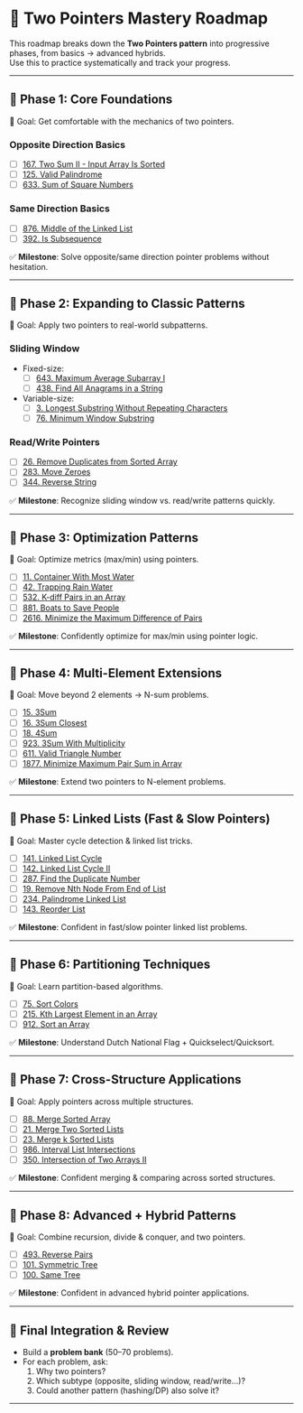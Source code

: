 # 🚀 Two Pointers Mastery Roadmap

This roadmap breaks down the **Two Pointers pattern** into progressive phases, from basics → advanced hybrids.  
Use this to practice systematically and track your progress.

---

## 📍 Phase 1: Core Foundations
🎯 Goal: Get comfortable with the mechanics of two pointers.

### Opposite Direction Basics
- [ ] [167. Two Sum II - Input Array Is Sorted](https://leetcode.com/problems/two-sum-ii-input-array-is-sorted/)
- [ ] [125. Valid Palindrome](https://leetcode.com/problems/valid-palindrome/)
- [ ] [633. Sum of Square Numbers](https://leetcode.com/problems/sum-of-square-numbers/)

### Same Direction Basics
- [ ] [876. Middle of the Linked List](https://leetcode.com/problems/middle-of-the-linked-list/)
- [ ] [392. Is Subsequence](https://leetcode.com/problems/is-subsequence/)

✅ **Milestone**: Solve opposite/same direction pointer problems without hesitation.

---

## 📍 Phase 2: Expanding to Classic Patterns
🎯 Goal: Apply two pointers to real-world subpatterns.

### Sliding Window
- Fixed-size:
    - [ ] [643. Maximum Average Subarray I](https://leetcode.com/problems/maximum-average-subarray-i/)
    - [ ] [438. Find All Anagrams in a String](https://leetcode.com/problems/find-all-anagrams-in-a-string/)
- Variable-size:
    - [ ] [3. Longest Substring Without Repeating Characters](https://leetcode.com/problems/longest-substring-without-repeating-characters/)
    - [ ] [76. Minimum Window Substring](https://leetcode.com/problems/minimum-window-substring/)

### Read/Write Pointers
- [ ] [26. Remove Duplicates from Sorted Array](https://leetcode.com/problems/remove-duplicates-from-sorted-array/)
- [ ] [283. Move Zeroes](https://leetcode.com/problems/move-zeroes/)
- [ ] [344. Reverse String](https://leetcode.com/problems/reverse-string/)

✅ **Milestone**: Recognize sliding window vs. read/write patterns quickly.

---

## 📍 Phase 3: Optimization Patterns
🎯 Goal: Optimize metrics (max/min) using pointers.

- [ ] [11. Container With Most Water](https://leetcode.com/problems/container-with-most-water/)
- [ ] [42. Trapping Rain Water](https://leetcode.com/problems/trapping-rain-water/)
- [ ] [532. K-diff Pairs in an Array](https://leetcode.com/problems/k-diff-pairs-in-an-array/)
- [ ] [881. Boats to Save People](https://leetcode.com/problems/boats-to-save-people/)
- [ ] [2616. Minimize the Maximum Difference of Pairs](https://leetcode.com/problems/minimize-the-maximum-difference-of-pairs/)

✅ **Milestone**: Confidently optimize for max/min using pointer logic.

---

## 📍 Phase 4: Multi-Element Extensions
🎯 Goal: Move beyond 2 elements → N-sum problems.

- [ ] [15. 3Sum](https://leetcode.com/problems/3sum/)
- [ ] [16. 3Sum Closest](https://leetcode.com/problems/3sum-closest/)
- [ ] [18. 4Sum](https://leetcode.com/problems/4sum/)
- [ ] [923. 3Sum With Multiplicity](https://leetcode.com/problems/3sum-with-multiplicity/)
- [ ] [611. Valid Triangle Number](https://leetcode.com/problems/valid-triangle-number/)
- [ ] [1877. Minimize Maximum Pair Sum in Array](https://leetcode.com/problems/minimize-maximum-pair-sum-in-array/)

✅ **Milestone**: Extend two pointers to N-element problems.

---

## 📍 Phase 5: Linked Lists (Fast & Slow Pointers)
🎯 Goal: Master cycle detection & linked list tricks.

- [ ] [141. Linked List Cycle](https://leetcode.com/problems/linked-list-cycle/)
- [ ] [142. Linked List Cycle II](https://leetcode.com/problems/linked-list-cycle-ii/)
- [ ] [287. Find the Duplicate Number](https://leetcode.com/problems/find-the-duplicate-number/)
- [ ] [19. Remove Nth Node From End of List](https://leetcode.com/problems/remove-nth-node-from-end-of-list/)
- [ ] [234. Palindrome Linked List](https://leetcode.com/problems/palindrome-linked-list/)
- [ ] [143. Reorder List](https://leetcode.com/problems/reorder-list/)

✅ **Milestone**: Confident in fast/slow pointer linked list problems.

---

## 📍 Phase 6: Partitioning Techniques
🎯 Goal: Learn partition-based algorithms.

- [ ] [75. Sort Colors](https://leetcode.com/problems/sort-colors/)
- [ ] [215. Kth Largest Element in an Array](https://leetcode.com/problems/kth-largest-element-in-an-array/)
- [ ] [912. Sort an Array](https://leetcode.com/problems/sort-an-array/)

✅ **Milestone**: Understand Dutch National Flag + Quickselect/Quicksort.

---

## 📍 Phase 7: Cross-Structure Applications
🎯 Goal: Apply pointers across multiple structures.

- [ ] [88. Merge Sorted Array](https://leetcode.com/problems/merge-sorted-array/)
- [ ] [21. Merge Two Sorted Lists](https://leetcode.com/problems/merge-two-sorted-lists/)
- [ ] [23. Merge k Sorted Lists](https://leetcode.com/problems/merge-k-sorted-lists/)
- [ ] [986. Interval List Intersections](https://leetcode.com/problems/interval-list-intersections/)
- [ ] [350. Intersection of Two Arrays II](https://leetcode.com/problems/intersection-of-two-arrays-ii/)

✅ **Milestone**: Confident merging & comparing across sorted structures.

---

## 📍 Phase 8: Advanced + Hybrid Patterns
🎯 Goal: Combine recursion, divide & conquer, and two pointers.

- [ ] [493. Reverse Pairs](https://leetcode.com/problems/reverse-pairs/)
- [ ] [101. Symmetric Tree](https://leetcode.com/problems/symmetric-tree/)
- [ ] [100. Same Tree](https://leetcode.com/problems/same-tree/)

✅ **Milestone**: Confident in advanced hybrid pointer applications.

---

## 🔑 Final Integration & Review
- Build a **problem bank** (50–70 problems).
- For each problem, ask:
    1. Why two pointers?
    2. Which subtype (opposite, sliding window, read/write…)?
    3. Could another pattern (hashing/DP) also solve it?

---
